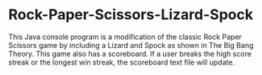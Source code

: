 # Rock-Paper-Scissors-Lizard-Spock 

This Java console program is a modification of the classic Rock Paper Scissors game by including a Lizard and Spock as shown in The Big Bang Theory. This game also has a scoreboard. If a user breaks the high score streak or the longest win streak, the scoreboard text file will update.  